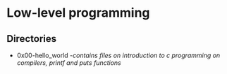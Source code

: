 # Low-level programming

## Directories

* 0x00-hello_world -*contains files on introduction to c programming on compilers, printf and puts functions*

